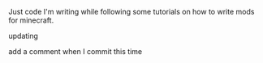 Just code I'm writing while following some tutorials on how to write mods for minecraft.

updating

add a comment when I commit this time
